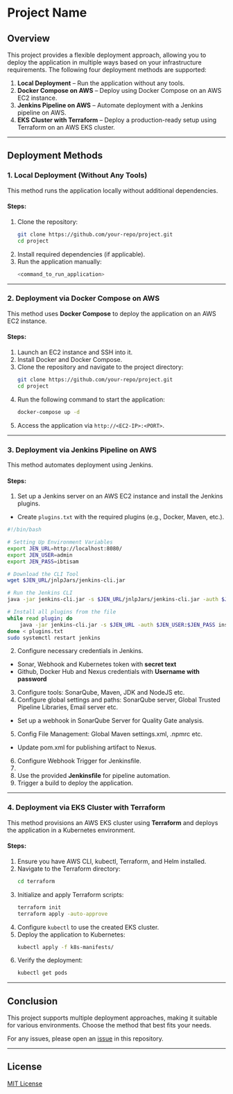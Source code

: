 # Project Name

## Overview
This project provides a flexible deployment approach, allowing you to deploy the application in multiple ways based on your infrastructure requirements. The following four deployment methods are supported:

1. **Local Deployment** – Run the application without any tools.
2. **Docker Compose on AWS** – Deploy using Docker Compose on an AWS EC2 instance.
3. **Jenkins Pipeline on AWS** – Automate deployment with a Jenkins pipeline on AWS.
4. **EKS Cluster with Terraform** – Deploy a production-ready setup using Terraform on an AWS EKS cluster.

---

## Deployment Methods

### 1. Local Deployment (Without Any Tools)
This method runs the application locally without additional dependencies.

#### Steps:
1. Clone the repository:
   ```sh
   git clone https://github.com/your-repo/project.git
   cd project
   ```
2. Install required dependencies (if applicable).
3. Run the application manually:
   ```sh
   <command_to_run_application>
   ```

---

### 2. Deployment via Docker Compose on AWS
This method uses **Docker Compose** to deploy the application on an AWS EC2 instance.

#### Steps:
1. Launch an EC2 instance and SSH into it.
2. Install Docker and Docker Compose.
3. Clone the repository and navigate to the project directory:
   ```sh
   git clone https://github.com/your-repo/project.git
   cd project
   ```
4. Run the following command to start the application:
   ```sh
   docker-compose up -d
   ```
5. Access the application via `http://<EC2-IP>:<PORT>`.

---

### 3. Deployment via Jenkins Pipeline on AWS
This method automates deployment using Jenkins.

#### Steps:
1. Set up a Jenkins server on an AWS EC2 instance and install the Jenkins plugins.
- Create `plugins.txt` with the required plugins (e.g., Docker, Maven, etc.).

```bash
#!/bin/bash

# Setting Up Environment Variables
export JEN_URL=http://localhost:8080/
export JEN_USER=admin
export JEN_PASS=ibtisam

# Download the CLI Tool
wget $JEN_URL/jnlpJars/jenkins-cli.jar

# Run the Jenkins CLI
java -jar jenkins-cli.jar -s $JEN_URL/jnlpJars/jenkins-cli.jar -auth $JEN_USER:$JEN_PASS

# Install all plugins from the file
while read plugin; do
    java -jar jenkins-cli.jar -s $JEN_URL -auth $JEN_USER:$JEN_PASS install-plugin $plugin
done < plugins.txt
sudo systemctl restart jenkins
```
2. Configure necessary credentials in Jenkins.
- Sonar, Webhook and Kubernetes token with **secret text**
- Github, Docker Hub and Nexus credentials with **Username with password**
3. Configure tools: SonarQube, Maven, JDK and NodeJS etc.
4. Configure global settings and paths: SonarQube server, Global Trusted Pipeline Libraries, Email server etc.
- Set up a webhook in SonarQube Server for Quality Gate analysis.
5. Config File Management: Global Maven settings.xml, .npmrc etc.
- Update pom.xml for publishing artifact to Nexus.
6. Configure Webhook Trigger for Jenkinsfile.
7. 
8. Use the provided **Jenkinsfile** for pipeline automation.
9. Trigger a build to deploy the application.

---

### 4. Deployment via EKS Cluster with Terraform
This method provisions an AWS EKS cluster using **Terraform** and deploys the application in a Kubernetes environment.

#### Steps:
1. Ensure you have AWS CLI, kubectl, Terraform, and Helm installed.
2. Navigate to the Terraform directory:
   ```sh
   cd terraform
   ```
3. Initialize and apply Terraform scripts:
   ```sh
   terraform init
   terraform apply -auto-approve
   ```
4. Configure `kubectl` to use the created EKS cluster.
5. Deploy the application to Kubernetes:
   ```sh
   kubectl apply -f k8s-manifests/
   ```
6. Verify the deployment:
   ```sh
   kubectl get pods
   ```

---

## Conclusion
This project supports multiple deployment approaches, making it suitable for various environments. Choose the method that best fits your needs.

For any issues, please open an [issue](https://github.com/your-repo/project/issues) in this repository.

---

## License
[MIT License](LICENSE)


